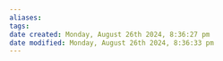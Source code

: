 ```yaml
---
aliases: 
tags: 
date created: Monday, August 26th 2024, 8:36:27 pm
date modified: Monday, August 26th 2024, 8:36:33 pm
---
```

